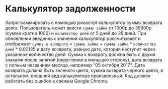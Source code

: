 # Калькулятор задолженности

Запрограммировать с помощью javascript калькулятор суммы возврата долга. Пользователь может ввести `сумму займа` от 1000р до 35000р (сумма кратна 1000) и `количество дней` от 5 дней до 35 дней. 
При обновлении введенных значений калькулятор рассчитывает и отображает `сумму к возврату` = `сумма займа` + `сумма займа` * `количество дней` * 0.00135 и дату возврата, равную дате, которая наступит через указанное количество дней. 
Сумма к возврату должна быть с двумя знаками после запятой (округление в меньшую сторону), дата возврата с полным названием месяца, например "05 октября 2017".
Дата возврата должна быть зеленого цвета, сумма возврата черного цвета, в остальном, внешний вид калькулятора произвольный. 
Код должен работать без ошибок в свежем Google Chrome.